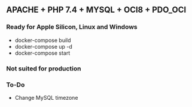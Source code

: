 ## APACHE + PHP 7.4 + MYSQL + OCI8 + PDO_OCI
### Ready for Apple Silicon, Linux and Windows

- docker-compose build
- docker-compose up -d
- docker-compose start

### Not suited for production

### To-Do
- Change MySQL timezone
